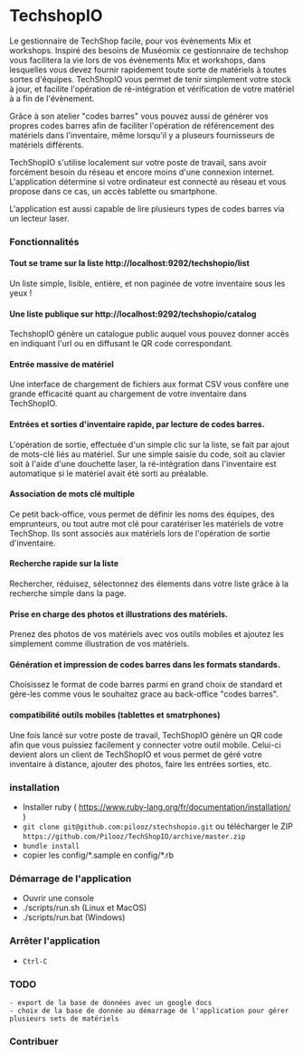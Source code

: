 TechshopIO
==========

Le gestionnaire de TechShop facile, pour vos évènements Mix et workshops.
Inspiré des besoins de Muséomix ce gestionnaire de techshop vous facilitera la vie lors de vos évènements Mix et workshops, dans lesquelles vous devez fournir rapidement toute sorte de matériels à toutes sortes d'équipes.
TechShopIO vous permet de tenir simplement votre stock à jour, et facilite l'opération de ré-intégration et vérification de votre matériel à a fin de l'évènement.

Grâce à son atelier "codes barres" vous pouvez aussi de générer vos propres codes barres afin de faciliter l'opération de référencement des matériels dans l'inventaire, même lorsqu'il y a pluseurs fournisseurs de matériels différents.

TechShopIO s'utilise localement sur votre poste de travail, sans avoir forcément besoin du réseau et encore moins d'une connexion internet. L'application détermine si votre ordinateur est connecté au réseau et vous propose dans ce cas, un accès tablette ou smartphone.

L'application est aussi capable de lire plusieurs types de codes barres via un lecteur laser.

### Fonctionnalités

#### Tout se trame sur la liste http://localhost:9292/techshopio/list

Un liste simple, lisible, entière, et non paginée de votre inventaire sous les yeux !

#### Une liste publique sur http://localhost:9292/techshopio/catalog

TechshopIO génère un catalogue public auquel vous pouvez donner accès en indiquant l'url ou en diffusant le QR code correspondant.

#### Entrée massive de matériel

Une interface de chargement de fichiers aux format CSV vous confère une grande efficacité quant au chargement de votre inventaire dans TechShopIO.

#### Entrées et sorties d'inventaire rapide, par lecture de codes barres.

L'opération de sortie, effectuée d'un simple clic sur la liste, se fait par ajout de mots-clé liés au matériel.
Sur une simple saisie du code, soit au clavier soit à l'aide d'une douchette laser, la ré-intégration dans l'inventaire est automatique si le matériel avait été sorti au préalable.

#### Association de mots clé multiple

Ce petit back-office, vous permet de définir les noms des équipes, des emprunteurs, ou tout autre mot clé pour caratériser les matériels de votre TechShop. Ils sont associés aux matériels lors de l'opération de sortie d'inventaire.

#### Recherche rapide sur la liste

Rechercher, réduisez, sélectonnez des élements dans votre liste grâce à la recherche simple dans la page.

#### Prise en charge des photos et illustrations des matériels.

Prenez des photos de vos matériels avec vos outils mobiles et ajoutez les simplement comme illustration de vos matériels.

#### Génération et impression de codes barres dans les formats standards.

Choisissez le format de code barres parmi en grand choix de standard et gére-les comme vous le souhaitez grace au back-office "codes barres".

#### compatibilité outils mobiles (tablettes et smatrphones)

Une fois lancé sur votre poste de travail, TechShopIO génère un QR code afin que vous puissiez facilement y connecter votre outil mobile.
Celui-ci devient alors un client de TechShopIO et vous permet de géré votre inventaire à distance, ajouter des photos, faire les entrées sorties, etc.

### installation

- Installer ruby ( https://www.ruby-lang.org/fr/documentation/installation/ )
- `git clone git@github.com:pilooz/stechshopio.git` ou télécharger le ZIP `https://github.com/Pilooz/TechShopIO/archive/master.zip`
- `bundle install`
- copier les config/\*.sample en config/\*.rb

### Démarrage de l'application
- Ouvrir une console
- ./scripts/run.sh (Linux et MacOS)
- ./scripts/run.bat (Windows)

### Arrêter l'application
- `Ctrl-C`

### TODO
	- export de la base de données avec un google docs
	- choix de la base de donnée au démarrage de l'application pour gérer plusieurs sets de matériels

### Contribuer



